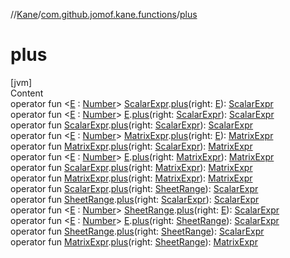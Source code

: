 //[Kane](../index.md)/[com.github.jomof.kane.functions](index.md)/[plus](plus.md)



# plus  
[jvm]  
Content  
operator fun <[E](plus.md) : [Number](https://kotlinlang.org/api/latest/jvm/stdlib/kotlin/-number/index.html)> [ScalarExpr](../com.github.jomof.kane/-scalar-expr/index.md).[plus](plus.md)(right: [E](plus.md)): [ScalarExpr](../com.github.jomof.kane/-scalar-expr/index.md)  
operator fun <[E](plus.md) : [Number](https://kotlinlang.org/api/latest/jvm/stdlib/kotlin/-number/index.html)> [E](plus.md).[plus](plus.md)(right: [ScalarExpr](../com.github.jomof.kane/-scalar-expr/index.md)): [ScalarExpr](../com.github.jomof.kane/-scalar-expr/index.md)  
operator fun [ScalarExpr](../com.github.jomof.kane/-scalar-expr/index.md).[plus](plus.md)(right: [ScalarExpr](../com.github.jomof.kane/-scalar-expr/index.md)): [ScalarExpr](../com.github.jomof.kane/-scalar-expr/index.md)  
operator fun <[E](plus.md) : [Number](https://kotlinlang.org/api/latest/jvm/stdlib/kotlin/-number/index.html)> [MatrixExpr](../com.github.jomof.kane/-matrix-expr/index.md).[plus](plus.md)(right: [E](plus.md)): [MatrixExpr](../com.github.jomof.kane/-matrix-expr/index.md)  
operator fun [MatrixExpr](../com.github.jomof.kane/-matrix-expr/index.md).[plus](plus.md)(right: [ScalarExpr](../com.github.jomof.kane/-scalar-expr/index.md)): [MatrixExpr](../com.github.jomof.kane/-matrix-expr/index.md)  
operator fun <[E](plus.md) : [Number](https://kotlinlang.org/api/latest/jvm/stdlib/kotlin/-number/index.html)> [E](plus.md).[plus](plus.md)(right: [MatrixExpr](../com.github.jomof.kane/-matrix-expr/index.md)): [MatrixExpr](../com.github.jomof.kane/-matrix-expr/index.md)  
operator fun [ScalarExpr](../com.github.jomof.kane/-scalar-expr/index.md).[plus](plus.md)(right: [MatrixExpr](../com.github.jomof.kane/-matrix-expr/index.md)): [MatrixExpr](../com.github.jomof.kane/-matrix-expr/index.md)  
operator fun [MatrixExpr](../com.github.jomof.kane/-matrix-expr/index.md).[plus](plus.md)(right: [MatrixExpr](../com.github.jomof.kane/-matrix-expr/index.md)): [MatrixExpr](../com.github.jomof.kane/-matrix-expr/index.md)  
operator fun [ScalarExpr](../com.github.jomof.kane/-scalar-expr/index.md).[plus](plus.md)(right: [SheetRange](../com.github.jomof.kane.sheet/-sheet-range/index.md)): [ScalarExpr](../com.github.jomof.kane/-scalar-expr/index.md)  
operator fun [SheetRange](../com.github.jomof.kane.sheet/-sheet-range/index.md).[plus](plus.md)(right: [ScalarExpr](../com.github.jomof.kane/-scalar-expr/index.md)): [ScalarExpr](../com.github.jomof.kane/-scalar-expr/index.md)  
operator fun <[E](plus.md) : [Number](https://kotlinlang.org/api/latest/jvm/stdlib/kotlin/-number/index.html)> [SheetRange](../com.github.jomof.kane.sheet/-sheet-range/index.md).[plus](plus.md)(right: [E](plus.md)): [ScalarExpr](../com.github.jomof.kane/-scalar-expr/index.md)  
operator fun <[E](plus.md) : [Number](https://kotlinlang.org/api/latest/jvm/stdlib/kotlin/-number/index.html)> [E](plus.md).[plus](plus.md)(right: [SheetRange](../com.github.jomof.kane.sheet/-sheet-range/index.md)): [ScalarExpr](../com.github.jomof.kane/-scalar-expr/index.md)  
operator fun [SheetRange](../com.github.jomof.kane.sheet/-sheet-range/index.md).[plus](plus.md)(right: [SheetRange](../com.github.jomof.kane.sheet/-sheet-range/index.md)): [ScalarExpr](../com.github.jomof.kane/-scalar-expr/index.md)  
operator fun [MatrixExpr](../com.github.jomof.kane/-matrix-expr/index.md).[plus](plus.md)(right: [SheetRange](../com.github.jomof.kane.sheet/-sheet-range/index.md)): [MatrixExpr](../com.github.jomof.kane/-matrix-expr/index.md)  



